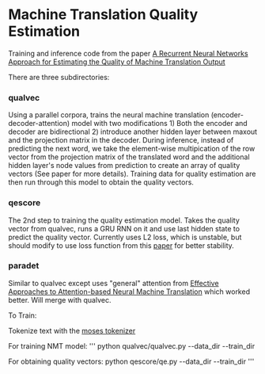 # Machine Translation Quality Estimation

Training and inference code from the paper [A Recurrent Neural Networks Approach for Estimating the Quality of Machine Translation Output](http://www.aclweb.org/anthology/N16-1059)

There are three subdirectories:
### qualvec
Using a parallel corpora, trains the neural machine translation (encoder-decoder-attention) model  with two modifications 1) Both the encoder and decoder are bidirectional 2) introduce another hidden layer between maxout and the projection matrix in the decoder. During inference, instead of predicting the next word, we take the element-wise multipication of the row vector from the projection matrix of the  translated word and the additional hidden layer's node values from prediction to create an array of quality vectors (See paper for more details). Training data for quality estimation are then run through this model to obtain the quality vectors.

### qescore
The 2nd step to training the quality estimation model. Takes the quality vector from qualvec, runs a GRU RNN on it and use last hidden state to predict the quality vector. Currently uses L2 loss, which is unstable, but should modify to use loss function from this [paper](https://github.com/stanfordnlp/treelstm) for better stability.

### paradet
Similar to qualvec except uses "general" attention from [Effective Approaches to Attention-based Neural Machine Translation](https://arxiv.org/pdf/1508.04025.pdf) which worked better. Will merge with qualvec.


To Train:

Tokenize text with the [moses tokenizer](http://www.statmt.org/moses/?n=moses.baseline)

For training NMT model:
'''
python qualvec/qualvec.py --data_dir <data directory containing parallel corpora> --train_dir <file path to directory storing trained model and log files>

For obtaining quality vectors:
python qescore/qe.py --data_dir <data directory containing quality estimation data> --train_dir <training dir>
'''